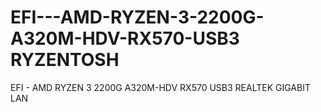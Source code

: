 # EFI---AMD-RYZEN-3-2200G-A320M-HDV-RX570-USB3 RYZENTOSH
EFI - AMD RYZEN 3 2200G A320M-HDV RX570 USB3 REALTEK GIGABIT LAN
